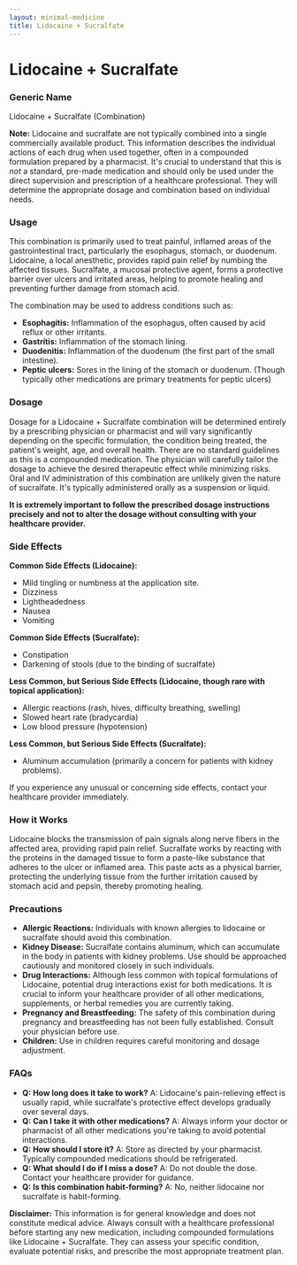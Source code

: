 ```yaml
---
layout: minimal-medicine
title: Lidocaine + Sucralfate
---
```


# Lidocaine + Sucralfate
### Generic Name
Lidocaine + Sucralfate (Combination)

**Note:**  Lidocaine and sucralfate are not typically combined into a single commercially available product.  This information describes the individual actions of each drug when used together, often in a compounded formulation prepared by a pharmacist. It's crucial to understand that this is *not* a standard, pre-made medication and should only be used under the direct supervision and prescription of a healthcare professional.  They will determine the appropriate dosage and combination based on individual needs.


### Usage
This combination is primarily used to treat painful, inflamed areas of the gastrointestinal tract, particularly the esophagus, stomach, or duodenum.  Lidocaine, a local anesthetic, provides rapid pain relief by numbing the affected tissues. Sucralfate, a mucosal protective agent, forms a protective barrier over ulcers and irritated areas, helping to promote healing and preventing further damage from stomach acid.

The combination may be used to address conditions such as:

* **Esophagitis:** Inflammation of the esophagus, often caused by acid reflux or other irritants.
* **Gastritis:** Inflammation of the stomach lining.
* **Duodenitis:** Inflammation of the duodenum (the first part of the small intestine).
* **Peptic ulcers:** Sores in the lining of the stomach or duodenum.  (Though typically other medications are primary treatments for peptic ulcers)


### Dosage
Dosage for a Lidocaine + Sucralfate combination will be determined entirely by a prescribing physician or pharmacist and will vary significantly depending on the specific formulation, the condition being treated, the patient's weight, age, and overall health. There are no standard guidelines as this is a compounded medication.   The physician will carefully tailor the dosage to achieve the desired therapeutic effect while minimizing risks.  Oral and IV administration of this combination are unlikely given the nature of sucralfate.  It's typically administered orally as a suspension or liquid.

**It is extremely important to follow the prescribed dosage instructions precisely and not to alter the dosage without consulting with your healthcare provider.**


### Side Effects

**Common Side Effects (Lidocaine):**

* Mild tingling or numbness at the application site.
* Dizziness
* Lightheadedness
* Nausea
* Vomiting

**Common Side Effects (Sucralfate):**

* Constipation
* Darkening of stools (due to the binding of sucralfate)


**Less Common, but Serious Side Effects (Lidocaine, though rare with topical application):**

* Allergic reactions (rash, hives, difficulty breathing, swelling)
* Slowed heart rate (bradycardia)
* Low blood pressure (hypotension)


**Less Common, but Serious Side Effects (Sucralfate):**

* Aluminum accumulation (primarily a concern for patients with kidney problems).


If you experience any unusual or concerning side effects, contact your healthcare provider immediately.


### How it Works
Lidocaine blocks the transmission of pain signals along nerve fibers in the affected area, providing rapid pain relief. Sucralfate works by reacting with the proteins in the damaged tissue to form a paste-like substance that adheres to the ulcer or inflamed area. This paste acts as a physical barrier, protecting the underlying tissue from the further irritation caused by stomach acid and pepsin, thereby promoting healing.


### Precautions
* **Allergic Reactions:**  Individuals with known allergies to lidocaine or sucralfate should avoid this combination.
* **Kidney Disease:**  Sucralfate contains aluminum, which can accumulate in the body in patients with kidney problems.  Use should be approached cautiously and monitored closely in such individuals.
* **Drug Interactions:**  Although less common with topical formulations of Lidocaine, potential drug interactions exist for both medications. It is crucial to inform your healthcare provider of all other medications, supplements, or herbal remedies you are currently taking.
* **Pregnancy and Breastfeeding:** The safety of this combination during pregnancy and breastfeeding has not been fully established. Consult your physician before use.
* **Children:** Use in children requires careful monitoring and dosage adjustment.


### FAQs

* **Q: How long does it take to work?** A: Lidocaine's pain-relieving effect is usually rapid, while sucralfate's protective effect develops gradually over several days.
* **Q: Can I take it with other medications?** A: Always inform your doctor or pharmacist of all other medications you're taking to avoid potential interactions.
* **Q: How should I store it?** A:  Store as directed by your pharmacist. Typically compounded medications should be refrigerated.
* **Q: What should I do if I miss a dose?** A:  Do not double the dose. Contact your healthcare provider for guidance.
* **Q: Is this combination habit-forming?** A: No, neither lidocaine nor sucralfate is habit-forming.


**Disclaimer:** This information is for general knowledge and does not constitute medical advice.  Always consult with a healthcare professional before starting any new medication, including compounded formulations like Lidocaine + Sucralfate. They can assess your specific condition, evaluate potential risks, and prescribe the most appropriate treatment plan.
